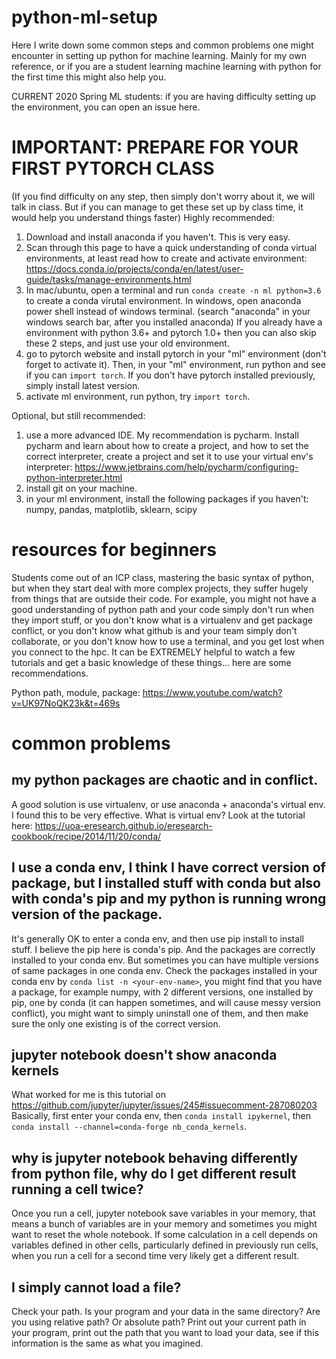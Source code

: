 # python-ml-setup
Here I write down some common steps and common problems one might encounter in setting up python for machine learning. Mainly for my own reference, or if you are a student learning machine learning with python for the first time this might also help you. 

CURRENT 2020 Spring ML students: if you are having difficulty setting up the environment, you can open an issue here.

# IMPORTANT: PREPARE FOR YOUR FIRST PYTORCH CLASS
(If you find difficulty on any step, then simply don't worry about it, we will talk in class. But if you can manage to get these set up by class time, it would help you understand things faster)
Highly recommended:
1. Download and install anaconda if you haven't. This is very easy. 
2. Scan through this page to have a quick understanding of conda virtual environments, at least read how to create and activate environment: https://docs.conda.io/projects/conda/en/latest/user-guide/tasks/manage-environments.html
3. In mac/ubuntu, open a terminal and run `conda create -n ml python=3.6` to create a conda virutal environment. In windows, open anaconda power shell instead of windows terminal. (search "anaconda" in your windows search bar, after you installed anaconda) If you already have a environment with python 3.6+ and pytorch 1.0+ then you can also skip these 2 steps, and just use your old environment. 
4. go to pytorch website and install pytorch in your "ml" environment (don't forget to activate it). Then, in your "ml" environment, run python and see if you can `import torch`. If you don't have pytorch installed previously, simply install latest version. 
5. activate ml environment, run python, try `import torch`.

Optional, but still recommended:
1. use a more advanced IDE. My recommendation is pycharm. Install pycharm and learn about how to create a project, and how to set the correct interpreter, create a project and set it to use your virtual env's interpreter: https://www.jetbrains.com/help/pycharm/configuring-python-interpreter.html
2. install git on your machine. 
3. in your ml environment, install the following packages if you haven't: numpy, pandas, matplotlib, sklearn, scipy

# resources for beginners
Students come out of an ICP class, mastering the basic syntax of python, but when they start deal with more complex projects, they suffer hugely from things that are outside their code. For example, you might not have a good understanding of python path and your code simply don't run when they import stuff, or you don't know what is a virtualenv and get package conflict, or you don't know what github is and your team simply don't collaborate, or you don't know how to use a terminal, and you get lost when you connect to the hpc. It can be EXTREMELY helpful to watch a few tutorials and get a basic knowledge of these things... here are some recommendations. 

Python path, module, package:
https://www.youtube.com/watch?v=UK97NoQK23k&t=469s

# common problems

## my python packages are chaotic and in conflict.
A good solution is use virtualenv, or use anaconda + anaconda's virtual env. I found this to be very effective. What is virtual env? Look at the tutorial here: https://uoa-eresearch.github.io/eresearch-cookbook/recipe/2014/11/20/conda/

## I use a conda env, I think I have correct version of package, but I installed stuff with conda but also with conda's pip and my python is running wrong version of the package.
It's generally OK to enter a conda env, and then use pip install to install stuff. I believe the pip here is conda's pip. And the packages are correctly installed to your conda env. But sometimes you can have multiple versions of same packages in one conda env. 
Check the packages installed in your conda env by `conda list -n <your-env-name>`, you might find that you have a package, for example numpy, with 2 different versions, one installed by pip, one by conda (it can happen sometimes, and will cause messy version conflict), you might want to simply uninstall one of them, and then make sure the only one existing is of the correct version. 

## jupyter notebook doesn't show anaconda kernels
What worked for me is this tutorial on https://github.com/jupyter/jupyter/issues/245#issuecomment-287080203
Basically, first enter your conda env, then `conda install ipykernel`, then `conda install --channel=conda-forge nb_conda_kernels`.

## why is jupyter notebook behaving differently from python file, why do I get different result running a cell twice?
Once you run a cell, jupyter notebook save variables in your memory, that means a bunch of variables are in your memory and sometimes you might want to reset the whole notebook. If some calculation in a cell depends on variables defined in other cells, particularly defined in previously run cells, when you run a cell for a second time very likely get a different result. 

## I simply cannot load a file?
Check your path. Is your program and your data in the same directory? Are you using relative path? Or absolute path? Print out your current path in your program, print out the path that you want to load your data, see if this information is the same as what you imagined. 

